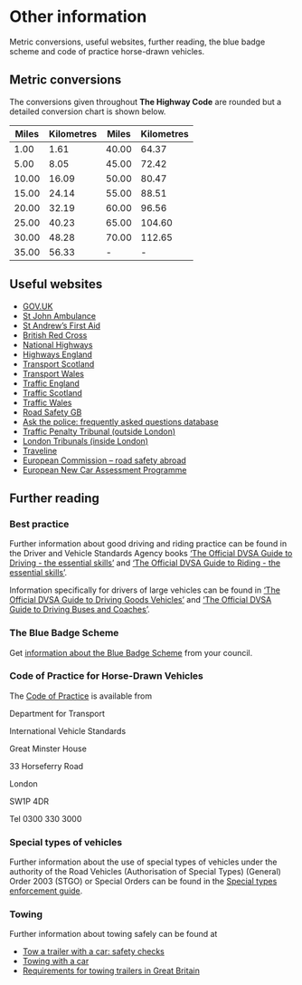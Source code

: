 Other information
=================

Metric conversions, useful websites, further reading, the blue badge scheme and code of practice horse-drawn vehicles.

Metric conversions
------------------

 

The conversions given throughout **The Highway Code** are rounded but a detailed conversion chart is shown below.

| Miles | Kilometres | Miles | Kilometres |
| --- | --- | --- | --- |
| 1.00 | 1.61 | 40.00 | 64.37 |
| 5.00 | 8.05 | 45.00 | 72.42 |
| 10.00 | 16.09 | 50.00 | 80.47 |
| 15.00 | 24.14 | 55.00 | 88.51 |
| 20.00 | 32.19 | 60.00 | 96.56 |
| 25.00 | 40.23 | 65.00 | 104.60 |
| 30.00 | 48.28 | 70.00 | 112.65 |
| 35.00 | 56.33 | - | - |

 

Useful websites
---------------

 

* [GOV.UK](http://www.gov.uk)
* [St John Ambulance](http://www.sja.org.uk)
* [St Andrew’s First Aid](http://www.firstaid.org.uk)
* [British Red Cross](http://www.redcross.org.uk)
* [National Highways](http://www.nationalhighways.co.uk)
* [Highways England](http://www.highwaysengland.co.uk)
* [Transport Scotland](http://www.transport.gov.scot)
* [Transport Wales](http://www.gov.wales/roads-driving)
* [Traffic England](http://www.trafficengland.com)
* [Traffic Scotland](http://www.trafficscotland.org)
* [Traffic Wales](http://www.traffic.wales)
* [Road Safety GB](http://www.roadsafetygb.org.uk)
* [Ask the police: frequently asked questions database](http://www.askthe.police.uk)
* [Traffic Penalty Tribunal (outside London)](http://www.trafficpenaltytribunal.gov.uk)
* [London Tribunals (inside London)](http://www.londontribunals.gov.uk)
* [Traveline](http://www.traveline.info)
* [European Commission – road safety abroad](http://ec.europa.eu/transport/road_safety/going_abroad/index_en.htm)
* [European New Car Assessment Programme](http://www.euroncap.com/en)

 

Further reading
---------------

 

### Best practice

Further information about good driving and riding practice can be found in the Driver and Vehicle Standards Agency books [‘The Official DVSA Guide to Driving - the essential skills’](http://www.safedrivingforlife.info/shop/product/official-dvsa-guide-driving-essential-skills-book) and [‘The Official DVSA Guide to Riding - the essential skills’](http://www.safedrivingforlife.info/shop/product/official-dvsa-guide-riding-essential-skills-book-book).

Information specifically for drivers of large vehicles can be found in [‘The Official DVSA Guide to Driving Goods Vehicles’](http://www.safedrivingforlife.info/shop/product/official-dvsa-guide-driving-goods-vehicles-book-book) and [‘The Official DVSA Guide to Driving Buses and Coaches’](http://www.safedrivingforlife.info/shop/product/official-dvsa-guide-driving-buses-and-coaches-book-book).

### The Blue Badge Scheme

Get [information about the Blue Badge Scheme](https://www.gov.uk/blue-badge-scheme-information-council) from your council.

### Code of Practice for Horse-Drawn Vehicles

The [Code of Practice](https://www.gov.uk/government/publications/code-of-practice-for-horse-drawn-vehicles) is available from

  
Department for Transport 
  
International Vehicle Standards 
  
Great Minster House 
  
33 Horseferry Road 
  
London 
  
SW1P 4DR 
  

  
Tel 0300 330 3000
  

  

### Special types of vehicles

Further information about the use of special types of vehicles under the authority of the Road Vehicles (Authorisation of Special Types) (General) Order 2003 (STGO) or Special Orders can be found in the [Special types enforcement guide](https://www.gov.uk/government/publications/special-types-enforcement-guide/special-types-enforcement-guide).

### Towing

Further information about towing safely can be found at

* [Tow a trailer with a car: safety checks](https://www.gov.uk/guidance/tow-a-trailer-with-a-car-safety-checks)
* [Towing with a car](https://www.gov.uk/towing-with-car)
* [Requirements for towing trailers in Great Britain](https://www.gov.uk/government/publications/inf30-requirements-for-towing-trailers-in-great-britain)
